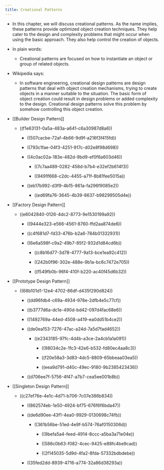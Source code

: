 ```yaml
---
title: Creational Patterns
---
```


- In this chapter, we will discuss creational patterns. As the name implies, these patterns provide optimized object creation techniques. They help cater to the design and complexity problems that might occur when using the basic approach. They also help control the creation of objects.

- In plain words: 
	 - Creational patterns are focused on how to instantiate an object or group of related objects.

- Wikipedia says:
	 - In software engineering, creational design patterns are design patterns that deal with object creation mechanisms, trying to create objects in a manner suitable to the situation. The basic form of object creation could result in design problems or added complexity to the design. Creational design patterns solve this problem by somehow controlling this object creation.

- [[Builder Design Pattern]]
	 - ((f1e63131-0a5a-483a-a641-c6a30987d8a6))
		 - ((507cacbe-72af-4b66-9d9f-a216f3f415fd))

		 - ((793c1fae-04f3-4251-917c-d02e8f98d698))

		 - ((4c0ac02a-183e-482d-9bd9-ef0f6a603d46))
			 - ((7c7aa489-0282-458d-b7b4-e32ef2b614f3))

			 - ((9491f668-c2dc-4455-a71f-8b81fee5015a))

		 - ((eb17b992-d3f9-4b15-861a-fa296f9085e2))
			 - ((ed69fa76-3645-4b39-8637-b98299505d4e))

- [[Factory Design Pattern]]
	 - ((e6042840-0126-4dc2-8773-9e1530199a92))
		 - ((9444e323-e566-4561-8760-ffd2aa874de6))

		 - ((c4f681d7-fd33-476b-b2a6-784b01332931))

		 - ((6e6a598f-c9a2-49b7-85f2-932d1d84cd6b))
			 - ((c8b16d77-3d78-4777-9a13-bce1ea92c412))

			 - ((242b0f96-302e-488e-9b1a-bc6c7472e705))

			 - ((f549fb0b-96f4-410f-b220-ac40f45d6b32))

- [[Prototype Design Pattern]]
	 - ((68b101d1-12e4-4702-86df-d435f290d824))
		 - ((dd96fdb4-c69a-4934-978e-2dfb4e5c77cf))

		 - ((b3777d6a-dc1e-490d-bd42-097d4fac68e6))

		 - ((1492769a-44ed-4508-a419-ea0dd51b4ce2))

		 - ((de0ea153-7276-47ac-a24d-7a5d7fad4652))
			 - ((e2343185-97fc-4d4b-a3ce-2a4cb1a1a091))
				 - ((98034c2e-1fc3-42e6-b532-fd80ec4aa8c3))

				 - ((f20e58a3-3d83-4dc5-8809-65bbeaa03ea5))

				 - ((eea9d791-d40c-49ec-9180-9b2385423436))

		 - ((d706ee7f-5756-4f47-a7b7-cea5ee001b8b))

- [[Singleton Design Pattern]]
	 - ((c27ef76e-4e1c-4d71-b706-7c07e386b834))
		 - ((862574eb-1e50-4924-bf75-676f6f6bda47))

		 - ((de6d90ee-43f1-4ea0-9929-0130698c74fb))
			 - ((361b56be-51ed-4e9f-b574-76af0150306d))
				 - ((9befa5a4-feed-4914-8ccc-a5ba3a71e04e))

				 - ((586c0b63-f082-4cec-9425-e88fc4be9cad))

				 - ((2f145035-5d9d-4fa2-8fda-57332bdbdebe))

		 - ((35fed2dd-8939-4716-a774-32a86d38293a))
